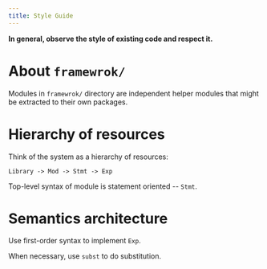 ```yaml
---
title: Style Guide
---
```


**In general, observe the style of existing code and respect it.**

# About `framewrok/`

Modules in `framewrok/` directory are independent helper modules
that might be extracted to their own packages.

# Hierarchy of resources

Think of the system as a hierarchy of resources:

```
Library -> Mod -> Stmt -> Exp
```

Top-level syntax of module is statement oriented -- `Stmt`.

# Semantics architecture

Use first-order syntax to implement `Exp`.

When necessary, use `subst` to do substitution.
